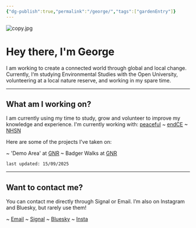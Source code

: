 ```yaml
---
{"dg-publish":true,"permalink":"/george/","tags":["gardenEntry"]}
---
```


![copy.jpg](/img/user/copy.jpg)

# Hey there, I'm George

I am working to create a connected world through global and local change. Currently, I‘m studying Environmental Studies with the Open University, volunteering at a local nature reserve, and working in my spare time.

---
## What am I working on?

I am currently using my time to study, grow and volunteer to improve my knowledge and experience. I'm currently working with: [peaceful](https://peacefulfoundation.org/) ~ [endCE](https://www.endce.org/) ~ [NHSN](https://www.nhsn.org.uk/)

Here are some of the projects I've taken on:

~ 'Demo Area' at [GNR](https://www.nhsn.org.uk/gosforth-nature-reserve/)
~ Badger Walks at [GNR](https://www.nhsn.org.uk/gosforth-nature-reserve/)

`last updated: 15/09/2025`

---
## Want to contact me?

You can contact me directly through Signal or Email. I’m also on Instagram and Bluesky, but rarely use them!

~ [Email](mailto:georgemorley@proton.me)
~ [Signal](https://signal.me/#eu/TgJb5_FZbGKztvVHGHdMk-5uG6FrhMV7eaOXSlK08PtSQg0u9RNA7IpbwZ6_75tA)
~ [Bluesky](https://bsky.app/profile/georgemorley.co.uk)
~ [Insta](https://www.instagram.com/properwacky/)


